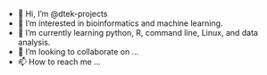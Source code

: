 - 👋 Hi, I’m @dtek-projects
- 👀 I’m interested in bioinformatics and machine learning.
- 🌱 I’m currently learning python, R, command line, Linux, and data analysis.
- 💞️ I’m looking to collaborate on ...
- 📫 How to reach me ...

<!---
dtek-projects/dtek-projects is a ✨ special ✨ repository because its `README.md` (this file) appears on your GitHub profile.
You can click the Preview link to take a look at your changes.
--->
